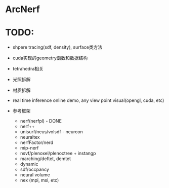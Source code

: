 # ArcNerf


# TODO:
- shpere tracing(sdf, density), surface类方法
- cuda实现的geometry函数和数据结构
- tetrahedra相关

- 光照拆解
- 材质拆解

- real time inference online demo, any view point visual(opengl, cuda, etc)

- 参考框架
  - nerf(nerfpl) - DONE
  - nerf++
  - unisurf/neus/volsdf - neurcon
  - neuraltex
  - nerfFactor/nerd
  - mip-nerf
  - nsvf/plenoxel/plenoctree + instangp
  - marching/deftet, demtet
  - dynamic
  - sdf/occpancy
  - neural volume
  - nex (mpi, msi, etc)
